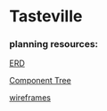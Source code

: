 # Tasteville


### planning resources:

[ERD](https://drive.google.com/file/d/1kLyQTZqfcA4jjKWQexfEkG2UspyclK8Q/view)

[Component Tree](https://gist.git.generalassemb.ly/davidtwhitlatch/414107e2560ae0bb65e233570f2fe056)

[wireframes](https://app.lucidchart.com/documents/edit/b57e5e64-e902-42ca-abc6-d7b27fa3b4ab/0_0?shared=true)

